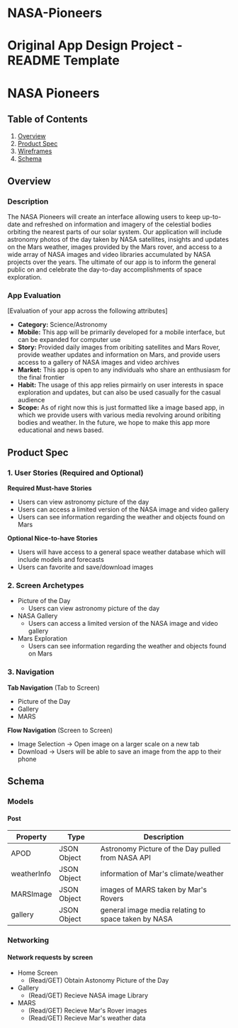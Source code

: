 # NASA-Pioneers

Original App Design Project - README Template
===

# NASA Pioneers

## Table of Contents
1. [Overview](#Overview)
1. [Product Spec](#Product-Spec)
1. [Wireframes](#Wireframes)
2. [Schema](#Schema)

## Overview
### Description
The NASA Pioneers will create an interface allowing users to keep up-to-date and refreshed on information and imagery of the celestial bodies orbiting the nearest parts of our solar system. Our application will include astronomy photos of the day taken by NASA satellites, insights and updates on the Mars weather, images provided by the Mars rover, and access to a wide array of NASA images and video libraries accumulated by NASA projects over the years. The ultimate of our app is to inform the general public on and celebrate the day-to-day accomplishments of space exploration.

### App Evaluation
[Evaluation of your app across the following attributes]
- **Category:** Science/Astronomy
- **Mobile:** This app will be primarily developed for a mobile interface, but can be expanded for computer use
- **Story:** Provided daily images from oribiting satellites and Mars Rover, provide weather updates and information on Mars, and provide users access to a gallery of NASA images and video archives 
- **Market:** This app is open to any individuals who share an enthusiasm for the final frontier
- **Habit:** The usage of this app relies pirmairly on user interests in space exploration and updates, but can also be used casually for the casual audience 
- **Scope:** As of right now this is just formatted like a image based app, in which we provide users with various media revolving around oribiting bodies and weather. In the future, we hope to make this app more educational and news based. 

## Product Spec

### 1. User Stories (Required and Optional)

**Required Must-have Stories**

* Users can view astronomy picture of the day
* Users can access a limited version of the NASA image and video gallery
* Users can see information regarding the weather and objects found on Mars 

**Optional Nice-to-have Stories**

* Users will have access to a general space weather database which will include models and forecasts
* Users can favorite and save/download images 


### 2. Screen Archetypes

* Picture of the Day
   * Users can view astronomy picture of the day
* NASA Gallery
   * Users can access a limited version of the NASA image and video gallery
* Mars Exploration 
   * Users can see information regarding the weather and objects found on Mars 

### 3. Navigation

**Tab Navigation** (Tab to Screen)

* Picture of the Day
* Gallery
* MARS

**Flow Navigation** (Screen to Screen)

* Image Selection -> Open image on a larger scale on a new tab
* Download -> Users will be able to save an image from the app to their phone


## Schema 
### Models
#### Post

   | Property      | Type     | Description |
   | ------------- | -------- | ------------|
   | APOD          | JSON Object | Astronomy Picture of the Day pulled from NASA API |
   | weatherInfo   | JSON Object | information of Mar's climate/weather |
   | MARSImage     | JSON Object | images of MARS taken by Mar's Rovers |
   | gallery       | JSON Object | general image media relating to space taken by NASA |

### Networking
#### Network requests by screen 
  - Home Screen
    - (Read/GET) Obtain Astonomy Picture of the Day
  - Gallery
    - (Read/GET) Recieve NASA image Library
  - MARS
    - (Read/GET) Recieve Mar's Rover images
    - (Read/GET) Recieve Mar's weather data  
  
